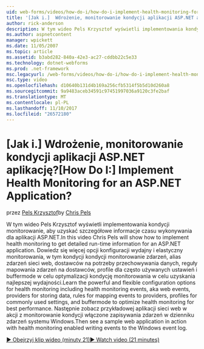 ```yaml
---
uid: web-forms/videos/how-do-i/how-do-i-implement-health-monitoring-for-an-aspnet-application
title: '[Jak i.]  Wdrożenie, monitorowanie kondycji aplikacji ASP.NET aplikację? | Dokumentacja firmy Microsoft'
author: rick-anderson
description: W tym wideo Pels Krzysztof wyświetli implementowania kondycji monitorowanie, aby uzyskać szczegółowe informacje czasu wykonywania dla aplikacji ASP.NET. Dowiedz się zaawansowanego i...
ms.author: aspnetcontent
manager: wpickett
ms.date: 11/05/2007
ms.topic: article
ms.assetid: b3abd282-840a-42e3-ac27-cddbb22c5e33
ms.technology: dotnet-webforms
ms.prod: .net-framework
msc.legacyurl: /web-forms/videos/how-do-i/how-do-i-implement-health-monitoring-for-an-aspnet-application
msc.type: video
ms.openlocfilehash: d10640b131d4b169a256cfb5314f5b5d10d260a8
ms.sourcegitcommit: 9a9483aceb34591c97451997036a9120c3fe2baf
ms.translationtype: MT
ms.contentlocale: pl-PL
ms.lasthandoff: 11/10/2017
ms.locfileid: "26572180"
---
```

<a name="how-do-i--implement-health-monitoring-for-an-aspnet-application"></a><span data-ttu-id="d82f8-105">[Jak i.]  Wdrożenie, monitorowanie kondycji aplikacji ASP.NET aplikację?</span><span class="sxs-lookup"><span data-stu-id="d82f8-105">[How Do I:]  Implement Health Monitoring for an ASP.NET Application?</span></span>
====================
<span data-ttu-id="d82f8-106">przez [Pels Krzysztof](https://twitter.com/chrispels)</span><span class="sxs-lookup"><span data-stu-id="d82f8-106">by [Chris Pels](https://twitter.com/chrispels)</span></span>

<span data-ttu-id="d82f8-107">W tym wideo Pels Krzysztof wyświetli implementowania kondycji monitorowanie, aby uzyskać szczegółowe informacje czasu wykonywania dla aplikacji ASP.NET.</span><span class="sxs-lookup"><span data-stu-id="d82f8-107">In this video Chris Pels will show how to implement health monitoring to get detailed run-time information for an ASP.NET application.</span></span> <span data-ttu-id="d82f8-108">Dowiedz się więcej opcji konfiguracji wydajny i elastyczny monitorowania, w tym kondycji kondycji monitorowanie zdarzeń, alias zdarzeń sieci web, dostawców na potrzeby przechowywania danych, reguły mapowania zdarzeń na dostawców, profile dla często używanych ustawień i buffermode w celu optymalizacji kondycję monitorowania w celu uzyskania najlepszej wydajności.</span><span class="sxs-lookup"><span data-stu-id="d82f8-108">Learn the powerful and flexible configuration options for health monitoring including health monitoring events, aka web events, providers for storing data, rules for mapping events to providers, profiles for commonly used settings, and buffermode to optimize health monitoring for best performance.</span></span> <span data-ttu-id="d82f8-109">Następnie zobacz przykładowej aplikacji sieci web w akcji z monitorowanie kondycji włączone zapisywania zdarzeń w dzienniku zdarzeń systemu Windows.</span><span class="sxs-lookup"><span data-stu-id="d82f8-109">Then see a sample web application in action with health monitoring enabled writing events to the Windows event log.</span></span>

[<span data-ttu-id="d82f8-110">&#9654; Obejrzyj klip wideo (minuty 21)</span><span class="sxs-lookup"><span data-stu-id="d82f8-110">&#9654; Watch video (21 minutes)</span></span>](https://channel9.msdn.com/Blogs/ASP-NET-Site-Videos/how-do-i-implement-health-monitoring-for-an-aspnet-application)
